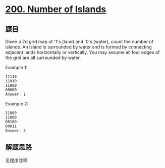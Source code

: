 # [200. Number of Islands](https://leetcode-cn.com/problems/number-of-islands/)

## 题目
Given a 2d grid map of '1's (land) and '0's (water), count the number of islands. An island is surrounded by water and is formed by connecting adjacent lands horizontally or vertically. You may assume all four edges of the grid are all surrounded by water.

Example 1:
```
11110
11010
11000
00000
Answer: 1
```
Example 2:
```
11000
11000
00100
00011
Answer: 3
```

## 解题思路

见程序注释
